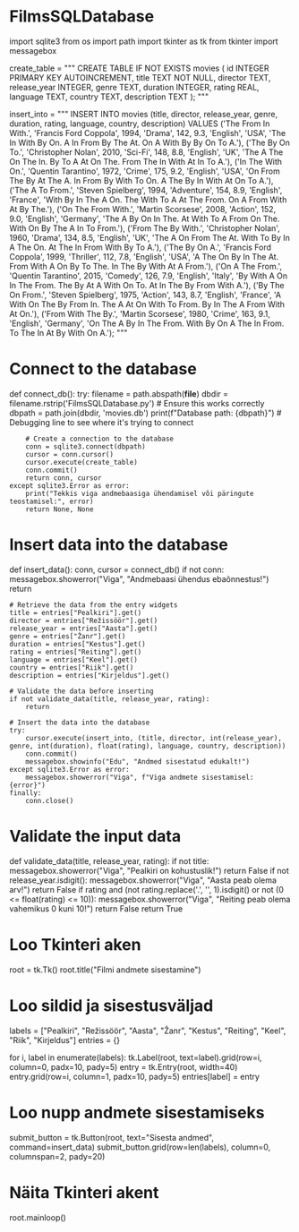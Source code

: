 # FilmsSQLDatabase


import sqlite3
from os import path
import tkinter as tk
from tkinter import messagebox

create_table = """ 
CREATE TABLE IF NOT EXISTS movies (
  id INTEGER PRIMARY KEY AUTOINCREMENT,
  title TEXT NOT NULL,
  director TEXT,
  release_year INTEGER,
  genre TEXT,
  duration INTEGER,
  rating REAL,
  language TEXT,
  country TEXT,
  description TEXT
);
"""

insert_into = """ 
INSERT INTO movies (title, director, release_year, genre, duration, rating, language, country, description) VALUES
('The From In With.', 'Francis Ford Coppola', 1994, 'Drama', 142, 9.3, 'English', 'USA', 'The In With By On. A In From By The At. On A With By By On To A.'),
('The By On To.', 'Christopher Nolan', 2010, 'Sci-Fi', 148, 8.8, 'English', 'UK', 'The A The On The In. By To A At On The. From The In With At In To A.'),
('In The With On.', 'Quentin Tarantino', 1972, 'Crime', 175, 9.2, 'English', 'USA', 'On From The By At The A. In From By With To On. A The By In With At On To A.'),
('The A To From.', 'Steven Spielberg', 1994, 'Adventure', 154, 8.9, 'English', 'France', 'With By In The A On. The With To A At The From. On A From With At By The.'),
('On The From With.', 'Martin Scorsese', 2008, 'Action', 152, 9.0, 'English', 'Germany', 'The A By On In The. At With To A From On The. With On By The A In To From.'),
('From The By With.', 'Christopher Nolan', 1960, 'Drama', 134, 8.5, 'English', 'UK', 'The A On From The At. With To By In A The On. At The In From With By To A.'),
('The By On A.', 'Francis Ford Coppola', 1999, 'Thriller', 112, 7.8, 'English', 'USA', 'A The On By In The At. From With A On By To The. In The By With At A From.'),
('On A The From.', 'Quentin Tarantino', 2015, 'Comedy', 126, 7.9, 'English', 'Italy', 'By With A On In The From. The By At A With On To. At In The By From With A.'),
('By The On From.', 'Steven Spielberg', 1975, 'Action', 143, 8.7, 'English', 'France', 'A With On The By From In. The A At On With To From. By In The A From With At On.'),
('From With The By.', 'Martin Scorsese', 1980, 'Crime', 163, 9.1, 'English', 'Germany', 'On The A By In The From. With By On A The In From. To The In At By With On A.');
"""

# Connect to the database
def connect_db():
    try:
        filename = path.abspath(__file__)
        dbdir = filename.rstrip('FilmsSQLDatabase.py')  # Ensure this works correctly
        dbpath = path.join(dbdir, 'movies.db')
        print(f"Database path: {dbpath}")  # Debugging line to see where it's trying to connect

        # Create a connection to the database
        conn = sqlite3.connect(dbpath)
        cursor = conn.cursor()
        cursor.execute(create_table)
        conn.commit()
        return conn, cursor
    except sqlite3.Error as error:
        print("Tekkis viga andmebaasiga ühendamisel või päringute teostamisel:", error)
        return None, None

# Insert data into the database
def insert_data():
    conn, cursor = connect_db()
    if not conn:
        messagebox.showerror("Viga", "Andmebaasi ühendus ebaõnnestus!")
        return

    # Retrieve the data from the entry widgets
    title = entries["Pealkiri"].get()
    director = entries["Režissöör"].get()
    release_year = entries["Aasta"].get()
    genre = entries["Žanr"].get()
    duration = entries["Kestus"].get()
    rating = entries["Reiting"].get()
    language = entries["Keel"].get()
    country = entries["Riik"].get()
    description = entries["Kirjeldus"].get()

    # Validate the data before inserting
    if not validate_data(title, release_year, rating):
        return

    # Insert the data into the database
    try:
        cursor.execute(insert_into, (title, director, int(release_year), genre, int(duration), float(rating), language, country, description))
        conn.commit()
        messagebox.showinfo("Edu", "Andmed sisestatud edukalt!")
    except sqlite3.Error as error:
        messagebox.showerror("Viga", f"Viga andmete sisestamisel: {error}")
    finally:
        conn.close()

# Validate the input data
def validate_data(title, release_year, rating):
    if not title:
        messagebox.showerror("Viga", "Pealkiri on kohustuslik!")
        return False
    if not release_year.isdigit():
        messagebox.showerror("Viga", "Aasta peab olema arv!")
        return False
    if rating and (not rating.replace('.', '', 1).isdigit() or not (0 <= float(rating) <= 10)):
        messagebox.showerror("Viga", "Reiting peab olema vahemikus 0 kuni 10!")
        return False
    return True

# Loo Tkinteri aken
root = tk.Tk()
root.title("Filmi andmete sisestamine")

# Loo sildid ja sisestusväljad
labels = ["Pealkiri", "Režissöör", "Aasta", "Žanr", "Kestus", "Reiting", "Keel", "Riik", "Kirjeldus"]
entries = {}

for i, label in enumerate(labels):
    tk.Label(root, text=label).grid(row=i, column=0, padx=10, pady=5)
    entry = tk.Entry(root, width=40)
    entry.grid(row=i, column=1, padx=10, pady=5)
    entries[label] = entry

# Loo nupp andmete sisestamiseks
submit_button = tk.Button(root, text="Sisesta andmed", command=insert_data)
submit_button.grid(row=len(labels), column=0, columnspan=2, pady=20)

# Näita Tkinteri akent
root.mainloop()
